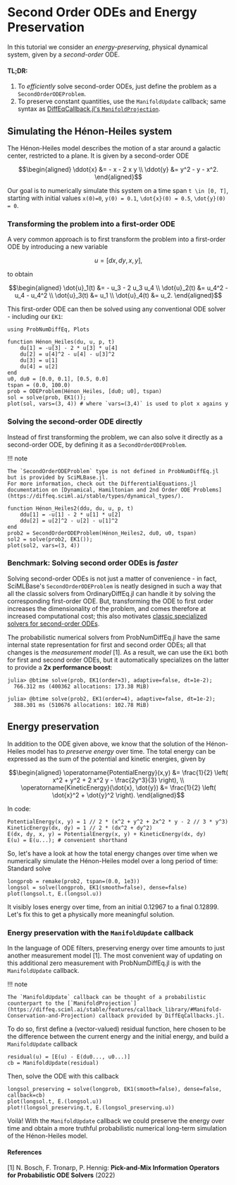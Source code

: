 # Second Order ODEs and Energy Preservation

In this tutorial we consider an _energy-preserving_, physical dynamical system, given by a _second-order_ ODE.

#### TL;DR:

 1. To _efficiently_ solve second-order ODEs, just define the problem as a `SecondOrderODEProblem`.
 2. To preserve constant quantities, use the `ManifoldUpdate` callback; same syntax as
    [DiffEqCallback.jl's `ManifoldProjection`](https://diffeq.sciml.ai/stable/features/callback_library/#Manifold-Conservation-and-Projection).

## Simulating the Hénon-Heiles system

The Hénon-Heiles model describes the motion of a star around a galactic center, restricted to a plane.
It is given by a second-order ODE

```math
\begin{aligned}
\ddot{x} &= - x - 2 x y \\
\ddot{y} &= y^2 - y - x^2.
\end{aligned}
```

Our goal is to numerically simulate this system on a time span
``t \in [0, T]``, starting with initial values
``x(0)=0``, ``y(0) = 0.1``, ``\dot{x}(0) = 0.5``, ``\dot{y}(0) = 0``.

### Transforming the problem into a first-order ODE

A very common approach is to first transform the problem into a first-order ODE by introducing a new variable

```math
u = [dx,dy,x,y],
```

to obtain

```math
\begin{aligned}
\dot{u}_1(t) &= - u_3 - 2 u_3 u_4 \\
\dot{u}_2(t) &= u_4^2 - u_4 - u_4^2 \\
\dot{u}_3(t) &= u_1 \\
\dot{u}_4(t) &= u_2.
\end{aligned}
```

This first-order ODE can then be solved using any conventional ODE solver - including our `EK1`:

```@example dyn
using ProbNumDiffEq, Plots

function Hénon_Heiles(du, u, p, t)
    du[1] = -u[3] - 2 * u[3] * u[4]
    du[2] = u[4]^2 - u[4] - u[3]^2
    du[3] = u[1]
    du[4] = u[2]
end
u0, du0 = [0.0, 0.1], [0.5, 0.0]
tspan = (0.0, 100.0)
prob = ODEProblem(Hénon_Heiles, [du0; u0], tspan)
sol = solve(prob, EK1());
plot(sol, vars=(3, 4)) # where `vars=(3,4)` is used to plot x agains y
```

### Solving the second-order ODE directly

Instead of first transforming the problem, we can also solve it directly as a second-order ODE, by defining it as a `SecondOrderODEProblem`.

!!! note

    The `SecondOrderODEProblem` type is not defined in ProbNumDiffEq.jl but is provided by SciMLBase.jl.
    For more information, check out the DifferentialEquations.jl documentation on [Dynamical, Hamiltonian and 2nd Order ODE Problems](https://diffeq.sciml.ai/stable/types/dynamical_types/).

```@example dyn
function Hénon_Heiles2(ddu, du, u, p, t)
    ddu[1] = -u[1] - 2 * u[1] * u[2]
    ddu[2] = u[2]^2 - u[2] - u[1]^2
end
prob2 = SecondOrderODEProblem(Hénon_Heiles2, du0, u0, tspan)
sol2 = solve(prob2, EK1());
plot(sol2, vars=(3, 4))
```

### Benchmark: Solving second order ODEs is _faster_

Solving second-order ODEs is not just a matter of convenience - in fact, SciMLBase's `SecondOrderODEProblem` is neatly designed in such a way that all the classic solvers from OrdinaryDiffEq.jl can handle it by solving the corresponding first-order ODE.
But, transforming the ODE to first order increases the dimensionality of the problem, and comes therefore at increased computational cost; this also motivates [classic specialized solvers for second-order ODEs](https://diffeq.sciml.ai/stable/solvers/dynamical_solve/).

The probabilistic numerical solvers from ProbNumDiffEq.jl have the same internal state representation for first and second order ODEs; all that changes is the _measurement model_ [1].
As a result, we can use the `EK1` both for first and second order ODEs, but it automatically specializes on the latter to provide a __2x performance boost__:

```
julia> @btime solve(prob, EK1(order=3), adaptive=false, dt=1e-2);
  766.312 ms (400362 allocations: 173.38 MiB)

julia> @btime solve(prob2, EK1(order=4), adaptive=false, dt=1e-2);
  388.301 ms (510676 allocations: 102.78 MiB)
```

## Energy preservation

In addition to the ODE given above, we know that the solution of the Hénon-Heiles model has to _preserve energy_ over time.
The total energy can be expressed as the sum of the potential and kinetic energies, given by

```math
\begin{aligned}
\operatorname{PotentialEnergy}(x,y) &= \frac{1}{2} \left( x^2 + y^2 + 2 x^2 y - \frac{2y^3}{3} \right), \\
\operatorname{KineticEnergy}(\dot{x}, \dot{y}) &= \frac{1}{2} \left( \dot{x}^2 + \dot{y}^2 \right).
\end{aligned}
```

In code:

```@example dyn
PotentialEnergy(x, y) = 1 // 2 * (x^2 + y^2 + 2x^2 * y - 2 // 3 * y^3)
KineticEnergy(dx, dy) = 1 // 2 * (dx^2 + dy^2)
E(dx, dy, x, y) = PotentialEnergy(x, y) + KineticEnergy(dx, dy)
E(u) = E(u...); # convenient shorthand
```

So, let's have a look at how the total energy changes over time when we numerically simulate the Hénon-Heiles model over a long period of time:
Standard solve

```@example dyn
longprob = remake(prob2, tspan=(0.0, 1e3))
longsol = solve(longprob, EK1(smooth=false), dense=false)
plot(longsol.t, E.(longsol.u))
```

It visibly loses energy over time, from an initial 0.12967 to a final 0.12899.
Let's fix this to get a physically more meaningful solution.

### Energy preservation with the `ManifoldUpdate` callback

In the language of ODE filters, preserving energy over time amounts to just another measurement model [1].
The most convenient way of updating on this additional zero measurement with ProbNumDiffEq.jl is with the `ManifoldUpdate` callback.

!!! note

    The `ManifoldUpdate` callback can be thought of a probabilistic counterpart to the [`ManifoldProjection`](https://diffeq.sciml.ai/stable/features/callback_library/#Manifold-Conservation-and-Projection) callback provided by DiffEqCallbacks.jl.

To do so, first define a (vector-valued) residual function, here chosen to be the difference between the current energy and the initial energy, and build a `ManifoldUpdate` callback

```@example dyn
residual(u) = [E(u) - E(du0..., u0...)]
cb = ManifoldUpdate(residual)
```

Then, solve the ODE with this callback

```@example dyn
longsol_preserving = solve(longprob, EK1(smooth=false), dense=false, callback=cb)
plot(longsol.t, E.(longsol.u))
plot!(longsol_preserving.t, E.(longsol_preserving.u))
```

Voilà! With the `ManifoldUpdate` callback we could preserve the energy over time and obtain a more truthful probabilistic numerical long-term simulation of the Hénon-Heiles model.

#### References

[1] N. Bosch, F. Tronarp, P. Hennig: **Pick-and-Mix Information Operators for Probabilistic ODE Solvers** (2022)
